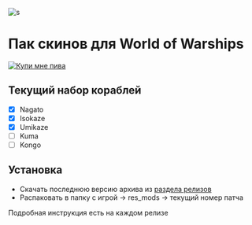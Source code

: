 ![s](http://img3.goodfon.su/wallpaper/big/9/6f/art-kikivi-kantai-collection.jpg)

# Пак скинов для World of Warships

[<img src="https://img.shields.io/badge/buy%20me%20a-beer-yellow.svg" title="Купи мне пива" />](https://paypal.me/orels)

## Текущий набор кораблей

- [x] Nagato
- [x] Isokaze
- [x] Umikaze
- [ ] Kuma
- [ ] Kongo

## Установка

- Скачать последнюю версию архива из [раздела релизов](https://github.com/orels1/wows-kancolle/releases)
- Распаковать в папку с игрой -> res_mods -> текущий номер патча

Подробная инструкция есть на каждом релизе
